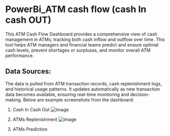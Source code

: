 # PowerBi_ATM cash flow (cash In cash OUT)

This ATM Cash Flow Dashboard provides a comprehensive view of cash management in ATMs, tracking both cash inflow and outflow over time. This tool helps ATM managers and financial teams predict and ensure optimal cash levels, prevent shortages or surpluses, and monitor overall ATM performance.

## Data Sources:
The data is pulled from ATM transaction records, cash replenishment logs, and historical usage patterns. It updates automatically as new transaction data becomes available, ensuring real-time monitoring and decision-making.
Below are example screenshots from the dashboard:
1. Cash In Cash Out
![image](https://github.com/user-attachments/assets/7da6b6cd-6c77-4535-9943-b59ba45b58ec)

3. ATMs Replenishment
![image](https://github.com/user-attachments/assets/f8b78d65-65fb-44a7-85d2-7ce37adf5e55)

5. ATMs Prediction
